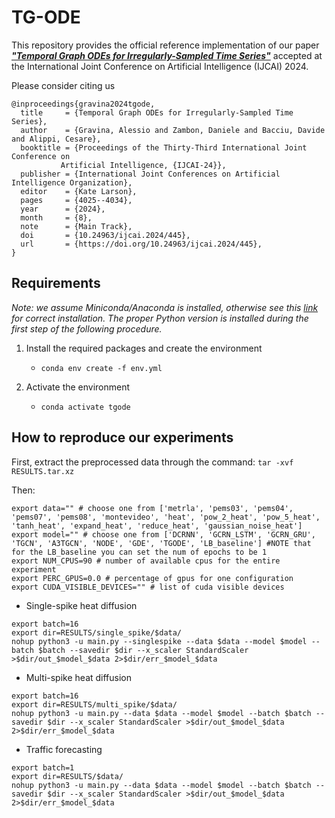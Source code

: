 # TG-ODE
This repository provides the official reference implementation of our paper [**_"Temporal Graph ODEs for Irregularly-Sampled Time Series"_**](https://www.ijcai.org/proceedings/2024/445) accepted at the International Joint Conference on Artificial  Intelligence (IJCAI) 2024.

Please consider citing us

	@inproceedings{gravina2024tgode,
	  title     = {Temporal Graph ODEs for Irregularly-Sampled Time Series},
	  author    = {Gravina, Alessio and Zambon, Daniele and Bacciu, Davide and Alippi, Cesare},
	  booktitle = {Proceedings of the Thirty-Third International Joint Conference on
               Artificial Intelligence, {IJCAI-24}},
	  publisher = {International Joint Conferences on Artificial Intelligence Organization},
	  editor    = {Kate Larson},
	  pages     = {4025--4034},
	  year      = {2024},
	  month     = {8},
	  note      = {Main Track},
	  doi       = {10.24963/ijcai.2024/445},
	  url       = {https://doi.org/10.24963/ijcai.2024/445},
	}




## Requirements
_Note: we assume Miniconda/Anaconda is installed, otherwise see this [link](https://docs.conda.io/projects/conda/en/latest/user-guide/install/download.html) for correct installation. The proper Python version is installed during the first step of the following procedure._

1. Install the required packages and create the environment
    - ``` conda env create -f env.yml ```

2. Activate the environment
    - ``` conda activate tgode ```


## How to reproduce our experiments
First, extract the preprocessed data through the command: ```tar -xvf RESULTS.tar.xz```


Then:

```
export data="" # choose one from ['metrla', 'pems03', 'pems04', 'pems07', 'pems08', 'montevideo', 'heat', 'pow_2_heat', 'pow_5_heat', 'tanh_heat', 'expand_heat', 'reduce_heat', 'gaussian_noise_heat']
export model="" # choose one from ['DCRNN', 'GCRN_LSTM', 'GCRN_GRU', 'TGCN', 'A3TGCN', 'NODE', 'GDE', 'TGODE', 'LB_baseline'] #NOTE that for the LB_baseline you can set the num of epochs to be 1
export NUM_CPUS=90 # number of available cpus for the entire experiment
export PERC_GPUS=0.0 # percentage of gpus for one configuration
export CUDA_VISIBLE_DEVICES="" # list of cuda visible devices
```

- Single-spike heat diffusion
```
export batch=16
export dir=RESULTS/single_spike/$data/
nohup python3 -u main.py --singlespike --data $data --model $model --batch $batch --savedir $dir --x_scaler StandardScaler >$dir/out_$model_$data 2>$dir/err_$model_$data
```

- Multi-spike heat diffusion
```
export batch=16
export dir=RESULTS/multi_spike/$data/
nohup python3 -u main.py --data $data --model $model --batch $batch --savedir $dir --x_scaler StandardScaler >$dir/out_$model_$data 2>$dir/err_$model_$data
```

- Traffic forecasting
```
export batch=1
export dir=RESULTS/$data/
nohup python3 -u main.py --data $data --model $model --batch $batch --savedir $dir --x_scaler StandardScaler >$dir/out_$model_$data 2>$dir/err_$model_$data
```
